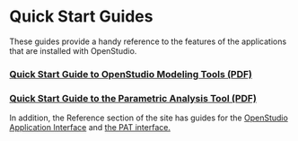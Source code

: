 <h1>Quick Start Guides</h1>
These guides provide a handy reference to the features of the applications that are installed with OpenStudio.

### [Quick Start Guide to OpenStudio Modeling Tools (PDF)](img/pdfs/openstudio_interface_quickstart.pdf)

### [Quick Start Guide to the Parametric Analysis Tool (PDF)](img/pdfs/PAT-Quick_Start_Guide.pdf)

In addition, the Reference section of the site has guides for the [OpenStudio Application Interface](../reference/openstudio_application_interface.md) and [the PAT interface.](../reference/parametric_studies.md)
